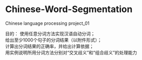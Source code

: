 # Chinese-Word-Segmentation
Chinese language processing project_01

目的：
	使用任意分词方法实现汉语自动分词；  
	给出至少1000个句子的分词结果（以附件形式）；  
	计算出分词结果的正确率，并给出计算依据；  
	用实例说明所用分词方法分别对“交叉歧义”和“组合歧义”的处理能力
